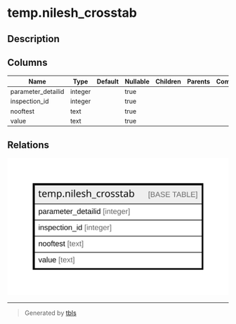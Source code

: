 # temp.nilesh_crosstab

## Description

## Columns

| Name | Type | Default | Nullable | Children | Parents | Comment |
| ---- | ---- | ------- | -------- | -------- | ------- | ------- |
| parameter_detailid | integer |  | true |  |  |  |
| inspection_id | integer |  | true |  |  |  |
| nooftest | text |  | true |  |  |  |
| value | text |  | true |  |  |  |

## Relations

![er](temp.nilesh_crosstab.svg)

---

> Generated by [tbls](https://github.com/k1LoW/tbls)
